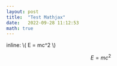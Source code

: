 ```yaml
---
layout: post  
title:  "Test Mathjax"  
date:   2022-09-28 11:12:53  
math: true
---  
```

inline: \\( E = mc^2 \\)

$$ E = mc^2 $$